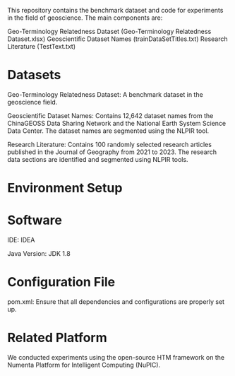 This repository contains the benchmark dataset and code for experiments in the field of geoscience. The main components are:

Geo-Terminology Relatedness Dataset (Geo-Terminology Relatedness Dataset.xlsx)
Geoscientific Dataset Names (trainDataSetTitles.txt)
Research Literature (TestText.txt)


# Datasets
Geo-Terminology Relatedness Dataset: A benchmark dataset in the geoscience field.

Geoscientific Dataset Names: Contains 12,642 dataset names from the ChinaGEOSS Data Sharing Network and the National Earth System Science Data Center. The dataset names are segmented using the NLPIR tool.

Research Literature: Contains 100 randomly selected research articles published in the Journal of Geography from 2021 to 2023. The research data sections are identified and segmented using NLPIR tools.

# Environment Setup
# Software
IDE: IDEA

Java Version: JDK 1.8

# Configuration File
pom.xml: Ensure that all dependencies and configurations are properly set up.

# Related Platform
We conducted experiments using the open-source HTM framework on the Numenta Platform for Intelligent Computing (NuPIC).
